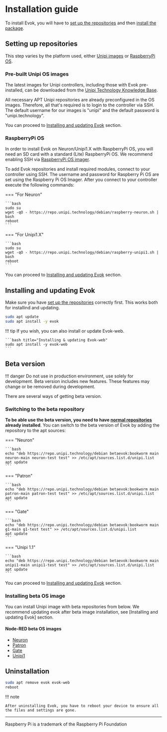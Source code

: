 # Installation guide

To install Evok, you will have to [set up the repositories](#setting-up-repositories) and then [install the package](#installing-and-updating-evok).

## Setting up repositories

This step varies by the platform used, either [Unipi images](#pre-built-unipi-os-images) or [RaspberryPi OS](#raspberrypi-os).

### Pre-built Unipi OS images

The latest images for Unipi controllers, including those with Evok pre-installed, can be downloaded from the [Unipi Technology Knowledge Base](https://kb.unipi.technology/os-images).

All necessary APT Unipi repositories are already preconfigured in the OS images. Therefore, all that's required is to login to the controller via SSH. The default username for our images is "unipi" and the default password is "unipi.technology".

You can proceed to [Installing and updating Evok](#installing-and-updating-evok) section.

### RaspberryPi OS

In order to install Evok on Neuron/Unipi1.X with RaspberryPi OS, you will need an SD card with a standard (Lite) RaspberryPi OS. We recommend enabling SSH via [RaspberryPi OS imager](https://www.raspberrypi.com/software/).

To add Evok repositories and install required modules, connect to your controller using SSH. The username and password for Raspberry Pi OS are set using the Raspberry Pi OS Imager. After you connect to your controller execute the following commands:

=== "For Neuron"

    ```bash
    sudo su
    wget -qO - https://repo.unipi.technology/debian/raspberry-neuron.sh | bash
    reboot
    ```

=== "For Unipi1.X"

    ```bash
    sudo su
    wget -qO - https://repo.unipi.technology/debian/raspberry-unipi1.sh | bash
    reboot
    ```

You can proceed to [Installing and updating Evok](#installing-and-updating-evok) section.

## Installing and updating Evok

Make sure you have [set up the repositories](#setting-up-repositories) correctly first. This works both for installind and updating.

```bash title="Installing & updating Evok"
sudo apt update
sudo apt install -y evok
```

!!! tip
    If you wish, you can also install or update Evok-web.

    ```bash title="Installing & updating Evok-web"
    sudo apt install -y evok-web
    ```

## Beta version

!!! danger
    Do not use in production environment, use solely for development.
    Beta version includes new features.
    These features may change or be removed during development.

There are several ways of getting beta version.

### Switching to the beta repository

**To be able use the beta version, you need to have [normal repositories](#setting-up-repositories) already installed**. You can switch to the beta version of Evok by adding the repository to the apt sources:

=== "Neuron"

    ```bash
    echo "deb https://repo.unipi.technology/debian betaevok:bookworm main neuron-main neuron-test test" >> /etc/apt/sources.list.d/unipi.list
    apt update
    ```

=== "Patron"

    ```bash
    echo "deb https://repo.unipi.technology/debian betaevok:bookworm main patron-main patron-test test" >> /etc/apt/sources.list.d/unipi.list
    apt update
    ```

=== "Gate"

    ```bash
    echo "deb https://repo.unipi.technology/debian betaevok:bookworm main g1-main g1-test test" >> /etc/apt/sources.list.d/unipi.list
    apt update
    ```

=== "Unipi 1.1"

    ```bash
    echo "deb https://repo.unipi.technology/debian betaevok:bookworm main unipi1-main unipi1-test test" >> /etc/apt/sources.list.d/unipi.list
    apt update
    ```

You can proceed to [Installing and updating Evok](#installing-and-updating-evok) section.

### Installing beta OS image

You can install Unipi image with beta repositories from below.
We recommend updating evok after beta image installation, see [Installing and updating Evok] section.

#### Node-RED beta OS images

- [Neuron](https://kb.unipi.technology/files:software:os-images:neuron-node-red-hidden)
- [Patron](https://kb.unipi.technology/files:software:os-images:patron-node-red-hidden)
- [Gate](https://kb.unipi.technology/files:software:os-images:g1-node-red-hidden)
- [Unipi1](https://kb.unipi.technology/files:software:os-images:unipi1-node-red-hidden)

## Uninstallation

```bash title="Uninstalling Evok"
sudo apt remove evok evok-web
reboot
```

!!! note

    After uninstalling Evok, you have to reboot your device to ensure all the files and settings are gone.

----

Raspberry Pi is a trademark of the Raspberry Pi Foundation
